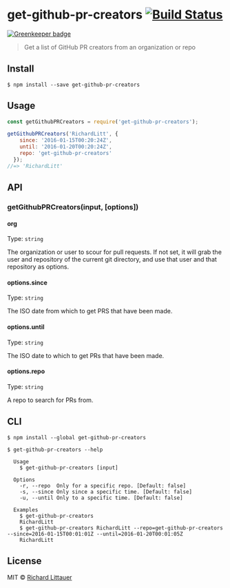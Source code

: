 # get-github-pr-creators [![Build Status](https://travis-ci.org/RichardLitt/get-github-pr-creators.svg?branch=master)](https://travis-ci.org/RichardLitt/get-github-pr-creators)

[![Greenkeeper badge](https://badges.greenkeeper.io/RichardLitt/get-pr-creators.svg)](https://greenkeeper.io/)

> Get a list of GitHub PR creators from an organization or repo


## Install

```
$ npm install --save get-github-pr-creators
```


## Usage

```js
const getGithubPRCreators = require('get-github-pr-creators');

getGithubPRCreators('RichardLitt', {
    since: '2016-01-15T00:20:24Z',
    until: '2016-01-20T00:20:24Z',
    repo: 'get-github-pr-creators'
  });
//=> 'RichardLitt'
```


## API

### getGithubPRCreators(input, [options])

#### org

Type: `string`

The organization or user to scour for pull requests. If not set, it will grab the
user and repository of the current git directory, and use that user and that
repository as options.

#### options.since

Type: `string`

The ISO date from which to get PRS that have been made.

#### options.until

Type: `string`

The ISO date to which to get PRs that have been made.

#### options.repo

Type: `string`

A repo to search for PRs from.


## CLI

```
$ npm install --global get-github-pr-creators
```

```
$ get-github-pr-creators --help

  Usage
    $ get-github-pr-creators [input]

  Options
    -r, --repo  Only for a specific repo. [Default: false]
    -s, --since Only since a specific time. [Default: false]
    -u, --until Only to a specific time. [Default: false]

  Examples
    $ get-github-pr-creators
    RichardLitt
    $ get-github-pr-creators RichardLitt --repo=get-github-pr-creators --since=2016-01-15T00:01:01Z --until=2016-01-20T00:01:05Z
    RichardLitt

```


## License

MIT © [Richard Littauer](http://burntfen.com)
